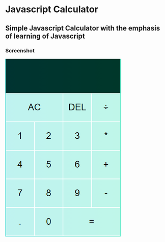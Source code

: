 # Javascript Calculator

## Simple Javascript Calculator with the emphasis of learning of Javascript

### Screenshot

![Screenshot](screenshot.png "Screenshot")
